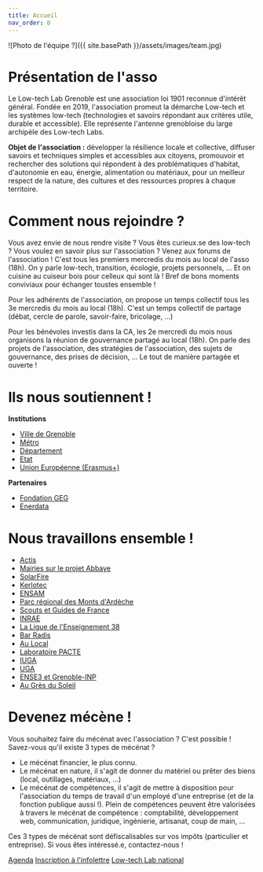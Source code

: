 ```yaml
---
title: Accueil
nav_order: 0
---
```


![Photo de l'équipe ?]({{ site.basePath }}/assets/images/team.jpg)

# Présentation de l'asso

Le Low-tech Lab Grenoble est une association loi 1901 reconnue d'intérêt général.
Fondée en 2019, l'association promeut la démarche Low-tech et les systèmes low-tech (technologies et savoirs répondant aux critères utile, durable et accessible). Elle représente l'antenne grenobloise du large archipèle des Low-tech Labs.

**Objet de l'association :**
développer la résilience locale et collective, diffuser savoirs et techniques simples et accessibles aux citoyens, promouvoir et rechercher des solutions qui répondent à des problématiques d'habitat, d'autonomie en eau, énergie, alimentation ou matériaux, pour un meilleur respect de la nature, des cultures et des ressources propres à chaque territoire.

# Comment nous rejoindre ?
Vous avez envie de nous rendre visite ? Vous êtes curieux.se des low-tech ? Vous voulez en savoir plus sur l'association ? Venez aux forums de l'association ! C'est tous les premiers mercredis du mois au local de l'asso (18h). On y parle low-tech, transition, écologie, projets personnels, … Et on cuisine au cuiseur bois pour celleux qui sont là ! Bref de bons moments conviviaux pour échanger toustes ensemble !

Pour les adhérents de l'association, on propose un temps collectif tous les 3e mercredis du mois au local (18h).
C'est un temps collectif de partage (débat, cercle de parole, savoir-faire, bricolage, …)

Pour les bénévoles investis dans la CA, les 2e mercredi du mois nous organisons la réunion de gouvernance partagé au local (18h). On parle des projets de l'association, des stratégies de l'association, des sujets de gouvernance, des prises de décision, … Le tout de manière partagée et ouverte !

# Ils nous soutiennent !

**Institutions**

- [Ville de Grenoble](#)
- [Métro](#)
- [Département](#)
- [Etat](#)
- [Union Européenne (Erasmus+)](#)

**Partenaires**

- [Fondation GEG](#)
- [Enerdata](#)

# Nous travaillons ensemble !

- [Actis](#)
- [Mairies sur le projet Abbaye](#)
- [SolarFire](#)
- [Kerlotec](#)
- [ENSAM](#)
- [Parc régional des Monts d'Ardèche](#)
- [Scouts et Guides de France](#)
- [INRAE](#)
- [La Ligue de l'Enseignement 38](#)
- [Bar Radis](#)
- [Au Local](#)
- [Laboratoire PACTE](#)
- [IUGA](#)
- [UGA](#)
- [ENSE3 et Grenoble-INP](#)
- [Au Grès du Soleil](#)

# Devenez mécène !

Vous souhaitez faire du mécénat avec l'association ? C'est possible !
Savez-vous qu'il existe 3 types de mécénat ?
- Le mécénat financier, le plus connu.
- Le mécénat en nature, il s'agit de donner du matériel ou prêter des biens (local, outillages, matériaux, …)
- Le mécénat de compétences, il s'agit de mettre à disposition pour l'association du temps de travail d'un employé d'une entreprise (et de la fonction publique aussi !). Plein de compétences peuvent être valorisées à travers le mécénat de compétence : comptabilité, développement web, communication, juridique, ingénierie, artisanat, coup de main, …

Ces 3 types de mécénat sont défiscalisables sur vos impôts (particulier et entreprise). Si vous êtes intéressé.e, contactez-nous !

[Agenda](/agenda)
[Inscription à l'infolettre](/infolettre)
 <a href="https://lowtechlab.org/fr" target="_blank">Low-tech Lab national</a>